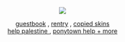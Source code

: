 <div align="center">
<img src="https://64.media.tumblr.com/bc5f1d64a0fc3b019a65e4d366782919/3a8e58a26a722fa9-40/s500x750/42818b78a636b51a2c43500464f00f4a5f01ae5f.pnj"/>
</div>
<div align="center">
  
[guestbook](https://bemyguest.123guestbook.com/) , [rentry](https://rentry.co/rmkshig) , [copied skins](https://rentry.co/shigcopiers)<br>[help palestine ](https://arab.org/click-to-help/palestine/) , [ponytown help + more ](https://rentry.co/ponytownhelp) 
</div>


